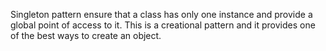 Singleton pattern ensure that a class has only one instance and provide a global point of access to it. 
This is a creational pattern and it provides one of the best ways to create an object.
